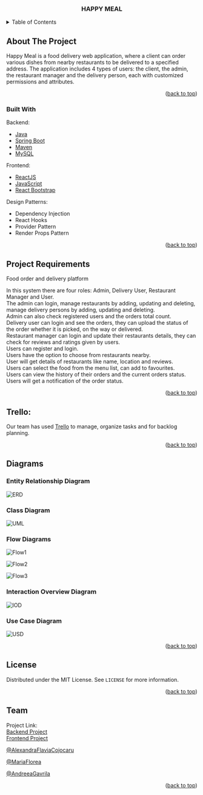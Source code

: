 <div id="top"></div>

<!-- PROJECT LOGO -->
<br />
<div align="center">
<h3 align="center">HAPPY MEAL</h3>
  <p align="center">
  </p>
</div>

<!-- TABLE OF CONTENTS -->
<details>
  <summary>Table of Contents</summary>
  <ol>
    <li>
      <a href="#about-the-project">About The Project</a>
      <ul>
        <li><a href="#built-with">Built With</a></li>
      </ul>
    </li>
    <li>
      <a href="#project-requirements">Project Requirements</a>
    </li>
    <li>
      <a href="#trello">Trello</a>
    </li>
    <li><a href="#diagrams">Diagrams</a></li>
      <ul>
        <li><a href="#entity-relationship-diagram">Entity Relationship Diagram</a></li>
        <li><a href="#class-diagram">Class Diagram</a></li>
        <li><a href="#flow-diagrams">Flow Diagrams</a></li>
        <li><a href="#interaction-overview-diagram">Interaction Overview Diagram</a></li>
        <li><a href="#use-case-diagram">Use Case Diagram</a></li>
      </ul>
    <li><a href="#license">License</a></li>
    <li><a href="#team">Team</a></li>
  </ol>
</details>


## About The Project

Happy Meal is a food delivery web application, where a client can order various dishes from nearby restaurants to be delivered to a specified address.
The application includes 4 types of users: the client, the admin, the restaurant manager and the delivery person, each with customized permissions and attributes.

<p align="right">(<a href="#top">back to top</a>)</p>


### Built With

Backend:
* [Java](https://www.java.com/en/)
* [Spring Boot](https://spring.io/projects/spring-boot)
* [Maven](https://maven.apache.org/)
* [MySQL](https://www.mysql.com/)

Frontend:
* [ReactJS](https://reactjs.org)
* [JavaScript](https://)
* [React Bootstrap](https://react-bootstrap.github.io)

Design Patterns:
* Dependency Injection
* React Hooks
* Provider Pattern
* Render Props Pattern

<p align="right">(<a href="#top">back to top</a>)</p>


## Project Requirements

Food order and delivery platform

In this system there are four roles: Admin, Delivery User, Restaurant Manager and User. 
<br> The admin can login, manage restaurants by adding, updating and deleting, manage delivery persons by adding, updating and deleting. 
<br> Admin can also check registered users and the orders total count.
<br> Delivery user can login and see the orders, they can upload the status of the order whether it is picked, on the way or delivered.
<br> Restaurant manager can login and update their restaurants details, they can check for reviews and ratings given by users. 
<br> Users can register and login. 
<br> Users have the option to choose from restaurants nearby. 
<br> User will get details of restaurants like name, location and reviews. 
<br> Users can select the food from the menu list, can add to favourites. 
<br> Users can view the history of their orders and the current orders status. 
<br> Users will get a notification of the order status.

<p align="right">(<a href="#top">back to top</a>)</p>


## Trello:
Our team has used [Trello](https://trello.com/b/LfgqENDN/) 
to manage, organize tasks and for backlog planning.

<p align="right">(<a href="#top">back to top</a>)</p>


## Diagrams

### Entity Relationship Diagram
![ERD](https://github.com/CojocaruAlexandraFlavia/food-delivery-app-backend/blob/master/Diagrams/entity-relationship-diagram.png?raw=true)

### Class Diagram
![UML](https://github.com/CojocaruAlexandraFlavia/food-delivery-app-backend/blob/master/Diagrams/class-diagram.png?raw=true)

### Flow Diagrams

![Flow1](https://github.com/CojocaruAlexandraFlavia/food-delivery-app-backend/blob/master/Diagrams/client-flow-chart.jpg?raw=true)

![Flow2](https://github.com/CojocaruAlexandraFlavia/food-delivery-app-backend/blob/master/Diagrams/delivery-user-chart.jpg?raw=true)

![Flow3](https://github.com/CojocaruAlexandraFlavia/food-delivery-app-backend/blob/master/Diagrams/manager-flow-chart.jpg?raw=true)

### Interaction Overview Diagram
![IOD](https://github.com/CojocaruAlexandraFlavia/food-delivery-app-backend/blob/master/Diagrams/interaction-overview-diagram.jpg?raw=true)

### Use Case Diagram
![USD](https://github.com/CojocaruAlexandraFlavia/food-delivery-app-backend/blob/master/Diagrams/use-case-diagram.png?raw=true)


<p align="right">(<a href="#top">back to top</a>)</p>



<!-- LICENSE -->
## License

Distributed under the MIT License. See `LICENSE` for more information.

<p align="right">(<a href="#top">back to top</a>)</p>


<!-- TEAM -->
## Team

Project Link: 
<br> [Backend Project](https://github.com/CojocaruAlexandraFlavia/food-delivery-app-backend)
<br> [Frontend Project](https://github.com/CojocaruAlexandraFlavia/food-delivery-app-frontend)

[@AlexandraFlaviaCojocaru](https://github.com/CojocaruAlexandraFlavia)

[@MariaFlorea](https://github.com/FloreaMaria)

[@AndreeaGavrila](https://github.com/AndreeaGavrila)

<p align="right">(<a href="#top">back to top</a>)</p>

